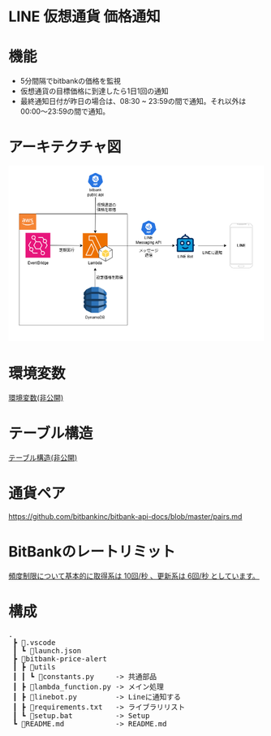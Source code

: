 # LINE 仮想通貨 価格通知

# 機能
- 5分間隔でbitbankの価格を監視
- 仮想通貨の目標価格に到達したら1日1回の通知
- 最終通知日付が昨日の場合は、08:30 ~ 23:59の間で通知。それ以外は00:00～23:59の間で通知。

# アーキテクチャ図
![アーキテクチャ図](./bitbank-price-alert.png)


# 環境変数
[環境変数(非公開)](./SECRET.md)

# テーブル構造
[テーブル構造(非公開)](./SECRET.md)

# 通貨ペア
https://github.com/bitbankinc/bitbank-api-docs/blob/master/pairs.md

# BitBankのレートリミット

[頻度制限について基本的に取得系は 10回/秒 、更新系は 6回/秒 としています。](https://github.com/bitbankinc/bitbank-api-docs/blob/master/rest-api_JP.md#%E3%83%AC%E3%83%BC%E3%83%88%E3%83%AA%E3%83%9F%E3%83%83%E3%83%88:~:text=%24ACCESS_SIGNATURE%0A8ef83c2b991765b18c95aade7678471747c06890a23a453c76238345b5c86fb8-,%E3%83%AC%E3%83%BC%E3%83%88%E3%83%AA%E3%83%9F%E3%83%83%E3%83%88,-%E3%83%A6%E3%83%BC%E3%82%B6%E3%81%94%E3%81%A8%E3%80%81%E6%9B%B4%E6%96%B0)

# 構成

<pre>
.
 ┣ 📂.vscode
 ┃ ┗ 📜launch.json
 ┣ 📂bitbank-price-alert
 ┃ ┣ 📂utils
 ┃ ┃ ┗ 📜constants.py     -> 共通部品
 ┃ ┣ 📜lambda_function.py -> メイン処理
 ┃ ┣ 📜linebot.py         -> Lineに通知する
 ┃ ┣ 📜requirements.txt   -> ライブラリリスト
 ┃ ┗ 📜setup.bat          -> Setup
 ┗ 📜README.md            -> README.md
</pre>
